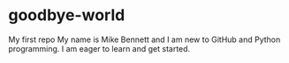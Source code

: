 # goodbye-world
My first repo
My name is Mike Bennett and I am new to GitHub and Python programming. I am eager to learn and get started. 
